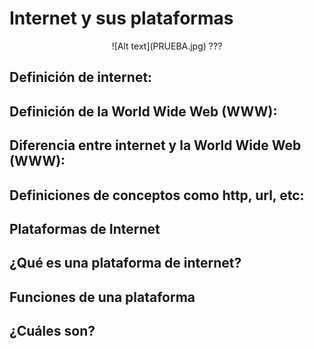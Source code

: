 # Internet y sus plataformas
<p align="center">
![Alt text](PRUEBA.jpg)   
  ???
  
## Definición de internet:

## Definición de la World Wide Web (WWW):

## Diferencia entre internet y la World Wide Web (WWW):

## Definiciones de conceptos como http, url, etc:

## Plataformas de Internet

## ¿Qué es una plataforma de internet?

## Funciones de una plataforma

## ¿Cuáles son?
